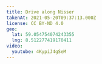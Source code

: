 ```yaml
---
title: Drive along Nisser
takenAt: 2021-05-20T09:37:13.000Z
license: CC BY-ND 4.0
geo:
  lat: 59.054754074243355
  lng: 8.512277419170411
video:
  youtube: 4KypiJ4gSeM
---
```


